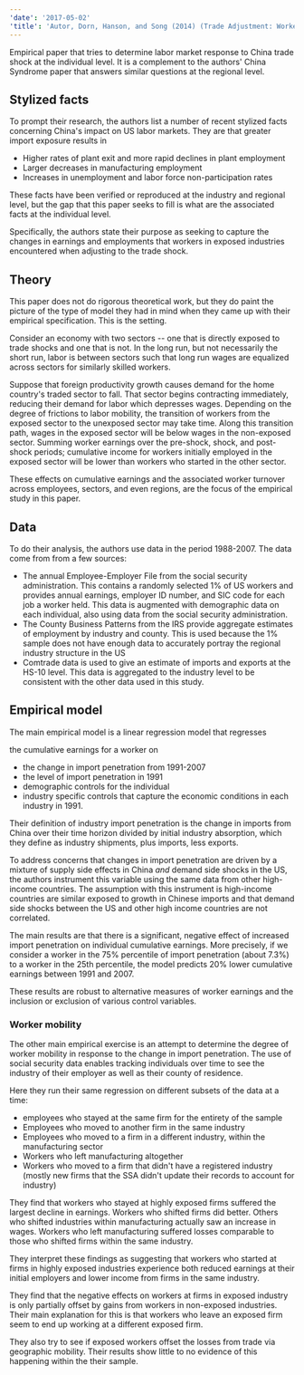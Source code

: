 ```yaml
---
'date': '2017-05-02'
'title': 'Autor, Dorn, Hanson, and Song (2014) (Trade Adjustment: Worker Level Evidence)'
---
```


<p>Empirical paper that tries to determine labor market response to China trade shock at the individual level. It is a complement to the authors' China Syndrome paper that answers similar questions at the regional level.</p>
<h2 id="stylized-facts">Stylized facts</h2>
<p>To prompt their research, the authors list a number of recent stylized facts concerning China's impact on US labor markets. They are that greater import exposure results in</p>
<ul>
<li>Higher rates of plant exit and more rapid declines in plant employment</li>
<li>Larger decreases in manufacturing employment</li>
<li>Increases in unemployment and labor force non-participation rates</li>
</ul>
<p>These facts have been verified or reproduced at the industry and regional level, but the gap that this paper seeks to fill is what are the associated facts at the individual level.</p>
<p>Specifically, the authors state their purpose as seeking to capture the changes in earnings and employments that workers in exposed industries encountered when adjusting to the trade shock.</p>
<h2 id="theory">Theory</h2>
<p>This paper does not do rigorous theoretical work, but they do paint the picture of the type of model they had in mind when they came up with their empirical specification. This is the setting.</p>
<p>Consider an economy with two sectors -- one that is directly exposed to trade shocks and one that is not. In the long run, but not necessarily the short run, labor is between sectors such that long run wages are equalized across sectors for similarly skilled workers.</p>
<p>Suppose that foreign productivity growth causes demand for the home country's traded sector to fall. That sector begins contracting immediately, reducing their demand for labor which depresses wages. Depending on the degree of frictions to labor mobility, the transition of workers from the exposed sector to the unexposed sector may take time. Along this transition path, wages in the exposed sector will be below wages in the non-exposed sector. Summing worker earnings over the pre-shock, shock, and post-shock periods; cumulative income for workers initially employed in the exposed sector will be lower than workers who started in the other sector.</p>
<p>These effects on cumulative earnings and the associated worker turnover across employees, sectors, and even regions, are the focus of the empirical study in this paper.</p>
<h2 id="data">Data</h2>
<p>To do their analysis, the authors use data in the period 1988-2007. The data come from from a few sources:</p>
<ul>
<li>The annual Employee-Employer File from the social security administration. This contains a randomly selected 1% of US workers and provides annual earnings, employer ID number, and SIC code for each job a worker held. This data is augmented with demographic data on each individual, also using data from the social security administration.</li>
<li>The County Business Patterns from the IRS provide aggregate estimates of employment by industry and county. This is used because the 1% sample does not have enough data to accurately portray the regional industry structure in the US</li>
<li>Comtrade data is used to give an estimate of imports and exports at the HS-10 level. This data is aggregated to the industry level to be consistent with the other data used in this study.</li>
</ul>
<h2 id="empirical-model">Empirical model</h2>
<p>The main empirical model is a linear regression model that regresses</p>
<p>the cumulative earnings for a worker on</p>
<ul>
<li>the change in import penetration from 1991-2007</li>
<li>the level of import penetration in 1991</li>
<li>demographic controls for the individual</li>
<li>industry specific controls that capture the economic conditions in each industry in 1991.</li>
</ul>
<p>Their definition of industry import penetration is the change in imports from China over their time horizon divided by initial industry absorption, which they define as industry shipments, plus imports, less exports.</p>
<p>To address concerns that changes in import penetration are driven by a mixture of supply side effects in China <em>and</em> demand side shocks in the US, the authors instrument this variable using the same data from other high-income countries. The assumption with this instrument is high-income countries are similar exposed to growth in Chinese imports and that demand side shocks between the US and other high income countries are not correlated.</p>
<p>The main results are that there is a significant, negative effect of increased import penetration on individual cumulative earnings. More precisely, if we consider a worker in the 75% percentile of import penetration (about 7.3%) to a worker in the 25th percentile, the model predicts 20% lower cumulative earnings between 1991 and 2007.</p>
<p>These results are robust to alternative measures of worker earnings and the inclusion or exclusion of various control variables.</p>
<h3 id="worker-mobility">Worker mobility</h3>
<p>The other main empirical exercise is an attempt to determine the degree of worker mobility in response to the change in import penetration. The use of social security data enables tracking individuals over time to see the industry of their employer as well as their county of residence.</p>
<p>Here they run their same regression on different subsets of the data at a time:</p>
<ul>
<li>employees who stayed at the same firm for the entirety of the sample</li>
<li>Employees who moved to another firm in the same industry</li>
<li>Employees who moved to a firm in a different industry, within the manufacturing sector</li>
<li>Workers who left manufacturing altogether</li>
<li>Workers who moved to a firm that didn't have a registered industry (mostly new firms that the SSA didn't update their records to account for industry)</li>
</ul>
<p>They find that workers who stayed at highly exposed firms suffered the largest decline in earnings. Workers who shifted firms did better. Others who shifted industries within manufacturing actually saw an increase in wages. Workers who left manufacturing suffered losses comparable to those who shifted firms within the same industry.</p>
<p>They interpret these findings as suggesting that workers who started at firms in highly exposed industries experience both reduced earnings at their initial employers and lower income from firms in the same industry.</p>
<p>They find that the negative effects on workers at firms in exposed industry is only partially offset by gains from workers in non-exposed industries. Their main explanation for this is that workers who leave an exposed firm seem to end up working at a different exposed firm.</p>
<p>They also try to see if exposed workers offset the losses from trade via geographic mobility. Their results show little to no evidence of this happening within the their sample.</p>

